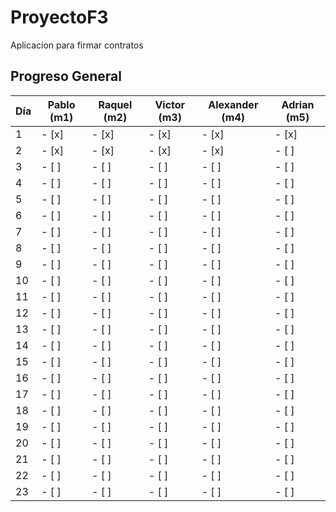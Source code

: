 # ProyectoF3
Aplicacion para firmar contratos

## Progreso General

| Día | Pablo (m1) | Raquel (m2) | Victor (m3) | Alexander (m4) | Adrian (m5) |
|-----|-----------|------------|------------|----------------|-------------|
| 1   | - [x]     | - [x]      | - [x]      | - [x]          | - [x]       |
| 2   | - [x]     | - [x]      | - [x]      | - [x]          | - [ ]       |
| 3   | - [ ]     | - [ ]      | - [ ]      | - [ ]          | - [ ]       |
| 4   | - [ ]     | - [ ]      | - [ ]      | - [ ]          | - [ ]       |
| 5   | - [ ]     | - [ ]      | - [ ]      | - [ ]          | - [ ]       |
| 6   | - [ ]     | - [ ]      | - [ ]      | - [ ]          | - [ ]       |
| 7   | - [ ]     | - [ ]      | - [ ]      | - [ ]          | - [ ]       |
| 8   | - [ ]     | - [ ]      | - [ ]      | - [ ]          | - [ ]       |
| 9   | - [ ]     | - [ ]      | - [ ]      | - [ ]          | - [ ]       |
| 10  | - [ ]     | - [ ]      | - [ ]      | - [ ]          | - [ ]       |
| 11  | - [ ]     | - [ ]      | - [ ]      | - [ ]          | - [ ]       |
| 12  | - [ ]     | - [ ]      | - [ ]      | - [ ]          | - [ ]       |
| 13  | - [ ]     | - [ ]      | - [ ]      | - [ ]          | - [ ]       |
| 14  | - [ ]     | - [ ]      | - [ ]      | - [ ]          | - [ ]       |
| 15  | - [ ]     | - [ ]      | - [ ]      | - [ ]          | - [ ]       |
| 16  | - [ ]     | - [ ]      | - [ ]      | - [ ]          | - [ ]       |
| 17  | - [ ]     | - [ ]      | - [ ]      | - [ ]          | - [ ]       |
| 18  | - [ ]     | - [ ]      | - [ ]      | - [ ]          | - [ ]       |
| 19  | - [ ]     | - [ ]      | - [ ]      | - [ ]          | - [ ]       |
| 20  | - [ ]     | - [ ]      | - [ ]      | - [ ]          | - [ ]       |
| 21  | - [ ]     | - [ ]      | - [ ]      | - [ ]          | - [ ]       |
| 22  | - [ ]     | - [ ]      | - [ ]      | - [ ]          | - [ ]       |
| 23  | - [ ]     | - [ ]      | - [ ]      | - [ ]          | - [ ]       |
